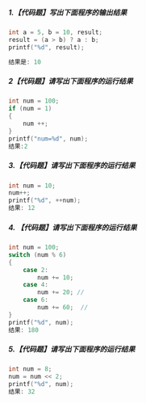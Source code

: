 ##### 1.【代码题】写出下面程序的输出结果

```c
int a = 5, b = 10, result;		
result = (a > b) ? a : b;
printf("%d", result); 		

结果是: 10
```

##### 2【代码题】请写出下面程序的运行结果

```c
int num = 100;
if (num = 1)
{
    num ++;
}
printf("num=%d", num);
结果:2
```

##### 3.【代码题】请写出下面程序的运行结果

```c
int num = 10;
num++;	
printf("%d", ++num);   
结果: 12
```

##### 4. 【代码题】请写出下面程序的运行结果

```c
int num = 100;
switch (num % 6)
{
    case 2:
        num += 10;
    case 4:
        num += 20; // 
    case 6:
        num += 60;  // 
}
printf("%d", num);
结果: 180

```

##### 5.【代码题】请写出下面程序的运行结果

```c
int num = 8;
num = num << 2;		
printf("%d", num);	  
结果: 32
```

